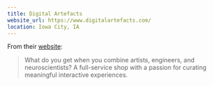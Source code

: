 ```yaml
---
title: Digital Artefacts
website_url: https://www.digitalartefacts.com/
location: Iowa City, IA
---
```


From their [website](https://www.digitalartefacts.com/):

> What do you get when you combine artists, engineers, and neuroscientists? A full-service shop with a passion for curating meaningful interactive experiences.
